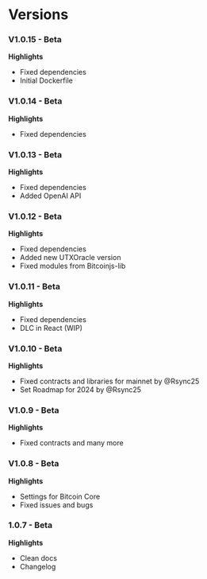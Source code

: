 # Versions


### V1.0.15 - Beta 

**Highlights**

- Fixed dependencies
- Initial Dockerfile


### V1.0.14 - Beta 

**Highlights**

- Fixed dependencies

### V1.0.13 - Beta 

**Highlights**

- Fixed dependencies
- Added OpenAI API

### V1.0.12 - Beta 

**Highlights**

- Fixed dependencies
- Added new UTXOracle version
- Fixed modules from Bitcoinjs-lib

### V1.0.11 - Beta

**Highlights**

- Fixed dependencies
- DLC in React (WIP)

### V1.0.10 - Beta

**Highlights**

- Fixed contracts and libraries for mainnet by @Rsync25
-  Set Roadmap for 2024 by @Rsync25

### V1.0.9 - Beta

**Highlights**

- Fixed contracts and many more

### V1.0.8 - Beta 

**Highlights**

- Settings for Bitcoin Core
- Fixed issues and bugs

### 1.0.7 - Beta

**Highlights**

 - Clean docs
 - Changelog 
